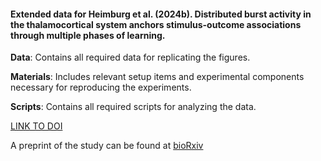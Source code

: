 #### Extended data for Heimburg et al. (2024b). Distributed burst activity in the thalamocortical system anchors stimulus-outcome associations through multiple phases of learning.

**Data**: Contains all required data for replicating the figures.

**Materials**: Includes relevant setup items and experimental components necessary for reproducing the experiments.

**Scripts**: Contains all required scripts for analyzing the data.

[LINK TO DOI](https://www.youtube.com/watch?v=dQw4w9WgXcQ)

A preprint of the study can be found at [bioRxiv](https://www.biorxiv.org/)
